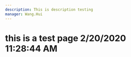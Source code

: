 ```yaml
---
description: This is description testing
manager: Wang.Hui
---
```

# this is a test page 2/20/2020 11:28:44 AM